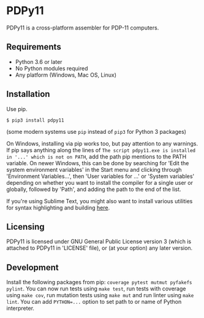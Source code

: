 # PDPy11

PDPy11 is a cross-platform assembler for PDP-11 computers.


## Requirements

- Python 3.6 or later
- No Python modules required
- Any platform (Windows, Mac OS, Linux)


## Installation

Use pip.

```shell
$ pip3 install pdpy11
```

(some modern systems use `pip` instead of `pip3` for Python 3 packages)

On Windows, installing via pip works too, but pay attention to any warnings. If pip says anything along the lines of `The script pdpy11.exe is installed in '...' which is not on PATH`, add the path pip mentions to the PATH variable. On newer Windows, this can be done by searching for 'Edit the system environment variables' in the Start menu and clicking through 'Environment Variables...', then 'User variables for ...' or 'System variables' depending on whether you want to install the compiler for a single user or globally, followed by 'Path', and adding the path to the end of the list.

If you're using Sublime Text, you might also want to install various utilities for syntax highlighting and building [here](https://github.com/pdpy11/sublime-plugin).


## Licensing

PDPy11 is licensed under GNU General Public License version 3 (which is attached to PDPy11 in 'LICENSE' file), or (at your option) any later version.


## Development

Install the following packages from pip: `coverage pytest mutmut pyfakefs pylint`. You can now run tests using `make test`, run tests with coverage using `make cov`, run mutation tests using `make mut` and run linter using `make lint`. You can add `PYTHON=...` option to set path to or name of Python interpreter.
